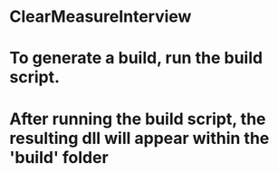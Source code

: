 # ClearMeasureInterview
# To generate a build, run the build script.
# After running the build script, the resulting dll will appear within the 'build' folder
